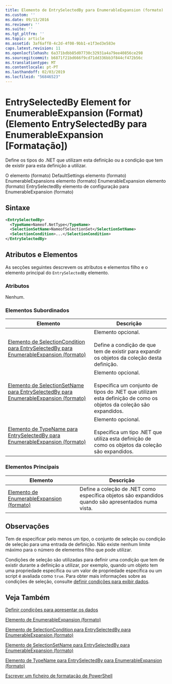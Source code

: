 ```yaml
---
title: Elemento de EntrySelectedBy para EnumerableExpansion (formato) | Documentos da Microsoft
ms.custom: ''
ms.date: 09/13/2016
ms.reviewer: ''
ms.suite: ''
ms.tgt_pltfrm: ''
ms.topic: article
ms.assetid: 3af6aff8-4c2d-4f08-9bb1-e1f3ed3e583e
caps.latest.revision: 11
ms.openlocfilehash: 6a371bdbb85d07730c32931a4a79ee40856ce298
ms.sourcegitcommit: b6871f21bd666f9cd71dd336bb3f844cf472b56c
ms.translationtype: MT
ms.contentlocale: pt-PT
ms.lasthandoff: 02/03/2019
ms.locfileid: "56846523"
---
```

# <a name="entryselectedby-element-for-enumerableexpansion-format"></a>EntrySelectedBy Element for EnumerableExpansion (Format) (Elemento EntrySelectedBy para EnumerableExpansion [Formatação])

Define os tipos do .NET que utilizam esta definição ou a condição que tem de existir para esta definição a utilizar.

O elemento (formato) DefaultSettings elemento (formato) EnumerableExpansions elemento (formato) EnumerableExpansion elemento (formato) EntrySelectedBy elemento de configuração para EnumerableExpansion (formato)

## <a name="syntax"></a>Sintaxe

```xml
<EntrySelectedBy>
  <TypeName>Nameof.NetType</TypeName>
  <SelectionSetName>NameofSelectionSet</SelectionSetName>
  <SelectionCondition>...</SelectionCondition>
</EntrySelectedBy>
```

## <a name="attributes-and-elements"></a>Atributos e Elementos

As secções seguintes descrevem os atributos e elementos filho e o elemento principal do `EntrySelectedBy` elemento.

### <a name="attributes"></a>Atributos

Nenhum.

### <a name="child-elements"></a>Elementos Subordinados

|Elemento|Descrição|
|-------------|-----------------|
|[Elemento de SelectionCondition para EntrySelectedBy para EnumerableExpansion (formato)](./selectioncondition-element-for-entryselectedby-for-enumerableexpansion-format.md)|Elemento opcional.<br /><br /> Define a condição de que tem de existir para expandir os objetos da coleção desta definição.|
|[Elemento de SelectionSetName para EntrySelectedBy para EnumerableExpansion (formato)](./selectionsetname-element-for-entryselectedby-for-enumerableexpansion-format.md)|Elemento opcional.<br /><br /> Especifica um conjunto de tipos do .NET que utilizam esta definição de como os objetos da coleção são expandidos.|
|[Elemento de TypeName para EntrySelectedBy para EnumerableExpansion (formato)](./typename-element-for-entryselectedby-for-enumerableexpansion-format.md)|Elemento opcional.<br /><br /> Especifica um tipo .NET que utiliza esta definição de como os objetos da coleção são expandidos.|

### <a name="parent-elements"></a>Elementos Principais

|Elemento|Descrição|
|-------------|-----------------|
|[Elemento de EnumerableExpansion (formato)](./enumerableexpansion-element-format.md)|Define a coleção de .NET como específica objetos são expandidos quando são apresentados numa vista.|

## <a name="remarks"></a>Observações

Tem de especificar pelo menos um tipo, o conjunto de seleção ou condição de seleção para uma entrada de definição. Não existe nenhum limite máximo para o número de elementos filho que pode utilizar.

Condições de seleção são utilizadas para definir uma condição que tem de existir durante a definição a utilizar, por exemplo, quando um objeto tem uma propriedade específica ou um valor de propriedade específica ou um script é avaliada como `true`. Para obter mais informações sobre as condições de seleção, consulte [definir condições para exibir dados](./defining-conditions-for-displaying-data.md).

## <a name="see-also"></a>Veja Também

[Definir condições para apresentar os dados](./defining-conditions-for-displaying-data.md)

[Elemento de EnumerableExpansion (formato)](./enumerableexpansion-element-format.md)

[Elemento de SelectionCondition para EntrySelectedBy para EnumerableExpansion (formato)](./selectioncondition-element-for-entryselectedby-for-enumerableexpansion-format.md)

[Elemento de SelectionSetName para EntrySelectedBy para EnumerableExpansion (formato)](./selectionsetname-element-for-entryselectedby-for-enumerableexpansion-format.md)

[Elemento de TypeName para EntrySelectedBy para EnumerableExpansion (formato)](./typename-element-for-entryselectedby-for-enumerableexpansion-format.md)

[Escrever um ficheiro de formatação de PowerShell](./writing-a-powershell-formatting-file.md)
